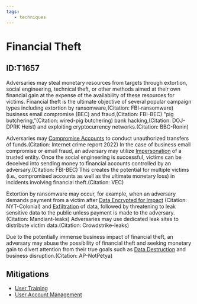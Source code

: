 ```yaml
---
tags:
   - techniques
---
```

# Financial Theft
## ID:T1657
Adversaries may steal monetary resources from targets through extortion, social engineering, technical theft, or other methods aimed at their own financial gain at the expense of the availability of these resources for victims. Financial theft is the ultimate objective of several popular campaign types including extortion by ransomware,(Citation: FBI-ransomware) business email compromise (BEC) and fraud,(Citation: FBI-BEC) "pig butchering,"(Citation: wired-pig butchering) bank hacking,(Citation: DOJ-DPRK Heist) and exploiting cryptocurrency networks.(Citation: BBC-Ronin) 

Adversaries may [Compromise Accounts](/mitre/techniques/T1586) to conduct unauthorized transfers of funds.(Citation: Internet crime report 2022) In the case of business email compromise or email fraud, an adversary may utilize [Impersonation](/mitre/techniques/T1656) of a trusted entity. Once the social engineering is successful, victims can be deceived into sending money to financial accounts controlled by an adversary.(Citation: FBI-BEC) This creates the potential for multiple victims (i.e., compromised accounts as well as the ultimate monetary loss) in incidents involving financial theft.(Citation: VEC)

Extortion by ransomware may occur, for example, when an adversary demands payment from a victim after [Data Encrypted for Impact](/mitre/techniques/T1486) (Citation: NYT-Colonial) and [Exfiltration](/mitre/tactics/TA0010) of data, followed by threatening to leak sensitive data to the public unless payment is made to the adversary.(Citation: Mandiant-leaks) Adversaries may use dedicated leak sites to distribute victim data.(Citation: Crowdstrike-leaks)

Due to the potentially immense business impact of financial theft, an adversary may abuse the possibility of financial theft and seeking monetary gain to divert attention from their true goals such as [Data Destruction](/mitre/techniques/T1485) and business disruption.(Citation: AP-NotPetya)
## Mitigations
* [User Training](mitigations/M1017)
* [User Account Management](mitigations/M1018)
